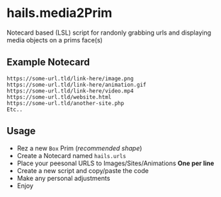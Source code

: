 # hails.media2Prim

Notecard based (LSL) script for randonly grabbing urls and displaying media objects on a prims face(s)

## Example Notecard

```
https://some-url.tld/link-here/image.png
https://some-url.tld/link-here/animation.gif
https://some-url.tld/link-here/video.mp4
https://some-url.tld/website.html
https://some-url.tld/another-site.php
Etc..
```

## Usage

- Rez a new `Box` Prim (*recommended shape*)
- Create a Notecard named `hails.urls`
- Place your peesonal URLS to Images/Sites/Animations **One per line**
- Create a new script and copy/paste the code
- Make any personal adjustments
- Enjoy
